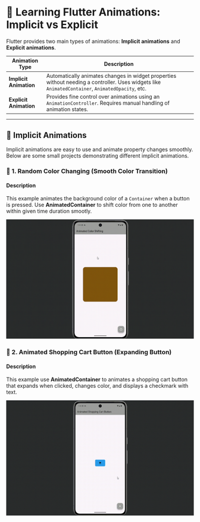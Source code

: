 # 🎨 Learning Flutter Animations: Implicit vs Explicit

Flutter provides two main types of animations: **Implicit animations** and **Explicit animations**.

| Animation Type  | Description |
|----------------|------------|
| **Implicit Animation** | Automatically animates changes in widget properties without needing a controller. Uses widgets like `AnimatedContainer`, `AnimatedOpacity`, etc. |
| **Explicit Animation** | Provides fine control over animations using an `AnimationController`. Requires manual handling of animation states. |

---

## 🚀 Implicit Animations

Implicit animations are easy to use and animate property changes smoothly. Below are some small projects demonstrating different implicit animations.

### 📌 1. Random Color Changing (Smooth Color Transition)

#### **Description**  
This example animates the background color of a `Container` when a button is pressed. Use **AnimatedContainer** to shift color from one to another within given time duration smootly.

![Animated Container GIF](https://github.com/AbdullahProjects/Flutter_Animations/blob/main/assets/gifs/animated%20container.gif)

### 📌 2. Animated Shopping Cart Button (Expanding Button)

#### **Description**  
This example use **AnimatedContainer** to animates a shopping cart button that expands when clicked, changes color, and displays a checkmark with text.

![Animated Shopping Cart Button GIF](https://github.com/AbdullahProjects/Flutter_Animations/blob/main/assets/gifs/shopping%20cart%20button.gif)

